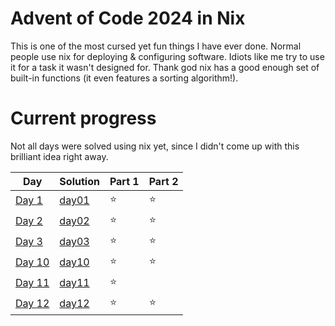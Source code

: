 # Advent of Code 2024 in Nix

This is one of the most cursed yet fun things I have ever done. Normal people use nix for deploying & configuring software. Idiots like me try to use it for a task it wasn't designed for. Thank god nix has a good enough set of built-in functions (it even features a sorting algorithm!).

# Current progress

Not all days were solved using nix yet, since I didn't come up with this brilliant idea right away.

| Day                                            | Solution          | Part 1 | Part 2 |
| ---------------------------------------------- | ----------------- | ------ | ------ |
| [Day 1](https://adventofcode.com/2024/day/1)   | [day01](./day01/) | ⭐     | ⭐     |
| [Day 2](https://adventofcode.com/2024/day/2)   | [day02](./day02/) | ⭐     | ⭐     |
| [Day 3](https://adventofcode.com/2024/day/3)   | [day03](./day03/) | ⭐     | ⭐     |
| [Day 10](https://adventofcode.com/2024/day/10) | [day10](./day10/) | ⭐     | ⭐     |
| [Day 11](https://adventofcode.com/2024/day/11) | [day11](./day11/) | ⭐     |        |
| [Day 12](https://adventofcode.com/2024/day/12) | [day12](./day12/) | ⭐     | ⭐     |
